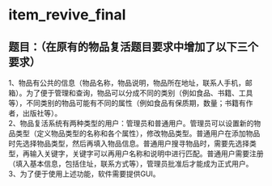 # item_revive_final
## 题目：（在原有的物品复活题目要求中增加了以下三个要求）
1、物品有公共的信息（物品名称，物品说明，物品所在地址，联系人手机，邮箱）。为了便于管理和查询，物品可以分成不同的类别（例如食品、书籍、工具等），不同类别的物品可能有不同的属性（例如食品有保质期，数量；书籍有作者，出版社等）。\
2、物品复活系统有两种类型的用户：管理员和普通用户。管理员可以设置新的物品类型（定义物品类型的名称和各个属性），修改物品类型。普通用户在添加物品时先选择物品类型，然后再填入物品信息。普通用户搜寻物品时，需要先选择类型，再输入关键字，关键字可以再用户名称和说明中进行匹配。普通用户需要注册（填入基本信息，包括住址，联系方式等），管理员批准后才能成为正式用户。\
3、为了便于使用上述功能，软件需要提供GUI。
